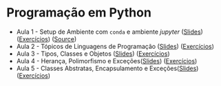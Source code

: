 # Programação em Python

* Aula 1 - Setup de Ambiente com `conda` e ambiente *jupyter* ([Slides](https://github.com/ai2-education-fiep-turma-3/02-programacao-python/raw/main/slides/aula1/slides.pdf)) ([Exercícios](https://github.com/ai2-education-fiep-turma-3/02-programacao-python/blob/main/exercicios/aula1)) ([Source](https://github.com/ai2-education-fiep-turma-3/02-programacao-python/blob/main/src/aula1))
* Aula 2 - Tópicos de Linguagens de Programação ([Slides](https://github.com/ai2-education-fiep-turma-3/02-programacao-python/raw/main/slides/aula2/slides.pdf)) ([Exercícios](https://github.com/ai2-education-fiep-turma-3/02-programacao-python/blob/main/exercicios/aula2)) 
* Aula 3 - Tipos, Classes e Objetos ([Slides](https://github.com/ai2-education-fiep-turma-3/02-programacao-python/raw/main/slides/aula3/slides.pdf)) ([Exercícios](https://github.com/ai2-education-fiep-turma-3/02-programacao-python/blob/main/exercicios/aula3)) 
* Aula 4 - Herança, Polimorfismo e Exceções([Slides](https://github.com/ai2-education-fiep-turma-3/02-programacao-python/raw/main/slides/aula4/slides.pdf)) ([Exercícios](https://github.com/ai2-education-fiep-turma-3/02-programacao-python/blob/main/exercicios/aula4)) 
* Aula 5 - Classes Abstratas, Encapsulamento e Exceções([Slides](https://github.com/ai2-education-fiep-turma-3/02-programacao-python/raw/main/slides/aula5/slides.pdf)) ([Exercícios](https://github.com/ai2-education-fiep-turma-3/02-programacao-python/blob/main/exercicios/aula5)) 
